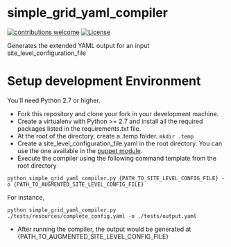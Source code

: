 # simple_grid_yaml_compiler

[![contributions welcome](https://img.shields.io/badge/contributions-welcome-brightgreen.svg?style=flat)](https://github.com/WLCG-Lightweight-Sites/wlcg_lightweight_site_config_validation_engine/issues)
[![License](https://img.shields.io/badge/License-Apache%202.0-blue.svg)](https://opensource.org/licenses/Apache-2.0)

Generates the extended YAML output for an input site_level_configuration_file

# Setup development Environment
You'll need Python 2.7 or higher.
- Fork this repository and clone your fork in your development machine.
- Create a virtualenv with Python >= 2.7 and install all the required packages listed in the requirements.txt file.
- At the root of the directory, create a .temp folder. ```mkdir .temp```
- Create a site_level_configuration_file.yaml in the root directory. You can use the one available in the [puppet module](https://github.com/WLCG-Lightweight-Sites/simple_grid_puppet_module/tree/master/templates).
- Execute the compiler using the following command template from the root directory
```
python simple_grid_yaml_compiler.py {PATH_TO_SITE_LEVEL_CONFIG_FILE} -o {PATH_TO_AUGMENTED_SITE_LEVEL_CONFIG_FILE}
```
For instance, 
```
python simple_grid_yaml_compiler.py ./tests/resources/complete_config.yaml -o ./tests/output.yaml
```
- After running the compiler, the output would be generated at {PATH_TO_AUGMENTED_SITE_LEVEL_CONFIG_FILE}


